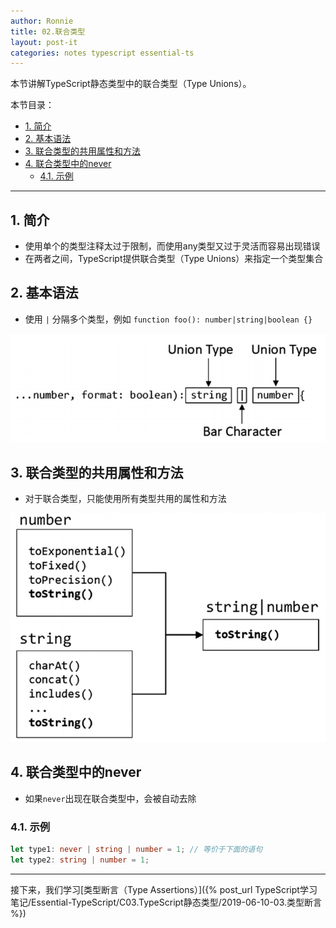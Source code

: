 ```yaml
---
author: Ronnie
title: 02.联合类型
layout: post-it
categories: notes typescript essential-ts
---
```


<!-- # 联合类型（Type Unions） -->
本节讲解TypeScript静态类型中的联合类型（Type Unions）。

本节目录：
<!-- TOC -->

- [1. 简介](#1-简介)
- [2. 基本语法](#2-基本语法)
- [3. 联合类型的共用属性和方法](#3-联合类型的共用属性和方法)
- [4. 联合类型中的never](#4-联合类型中的never)
    - [4.1. 示例](#41-示例)

<!-- /TOC -->

---

## 1. 简介
- 使用单个的类型注释太过于限制，而使用any类型又过于灵活而容易出现错误
- 在两者之间，TypeScript提供联合类型（Type Unions）来指定一个类型集合

## 2. 基本语法
- 使用 `|` 分隔多个类型，例如 `function foo(): number|string|boolean {}`

![typeunions](/assets/images/TypeScript学习笔记/Essential-TypeScript/type_unions.png)

## 3. 联合类型的共用属性和方法
- 对于联合类型，只能使用所有类型共用的属性和方法

![typeunions_effect](/assets/images/TypeScript学习笔记/Essential-TypeScript/type_unions_effect.png)

## 4. 联合类型中的never
- 如果`never`出现在联合类型中，会被自动去除

### 4.1. 示例

```typescript
let type1: never | string | number = 1; // 等价于下面的语句
let type2: string | number = 1;
```

---

接下来，我们学习[类型断言（Type Assertions）]({% post_url TypeScript学习笔记/Essential-TypeScript/C03.TypeScript静态类型/2019-06-10-03.类型断言 %})